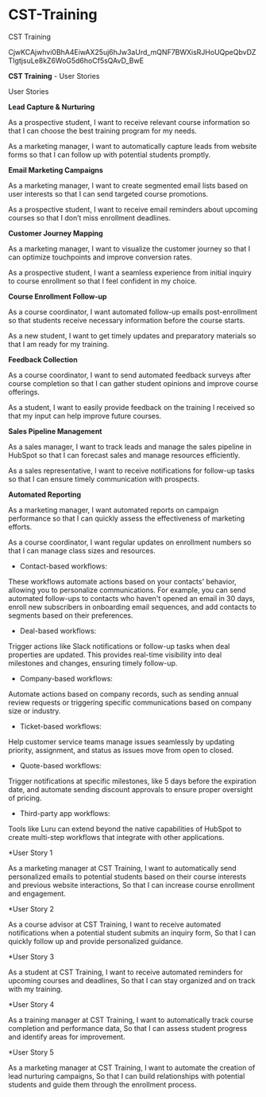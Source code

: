 # CST-Training
CST Training 

CjwKCAjwhvi0BhA4EiwAX25uj6hJw3aUrd_mQNF7BWXisRJHoUQpeQbvDZTIgtjsuLe8kZ6WoG5d6hoCf5sQAvD_BwE



**CST Training**  - User Stories

User Stories

**Lead Capture & Nurturing**

As a prospective student, 
I want to receive relevant course information 
so that I can choose the best training program for my needs.

As a marketing manager, 
I want to automatically capture leads from website forms 
so that I can follow up with potential students promptly.

**Email Marketing Campaigns**

As a marketing manager, 
I want to create segmented email lists based on user interests 
so that I can send targeted course promotions.

As a prospective student, 
I want to receive email reminders about upcoming courses 
so that I don’t miss enrollment deadlines.

**Customer Journey Mapping**

As a marketing manager, 
I want to visualize the customer journey 
so that I can optimize touchpoints and improve conversion rates.

As a prospective student, 
I want a seamless experience from initial inquiry to course enrollment 
so that I feel confident in my choice.

**Course Enrollment Follow-up**

As a course coordinator, 
I want automated follow-up emails post-enrollment 
so that students receive necessary information before the course starts.

As a new student, 
I want to get timely updates and preparatory materials 
so that I am ready for my training.

**Feedback Collection**

As a course coordinator, 
I want to send automated feedback surveys after course completion 
so that I can gather student opinions and improve course offerings.

As a student, 
I want to easily provide feedback on the training I received 
so that my input can help improve future courses.

**Sales Pipeline Management**

As a sales manager, 
I want to track leads and manage the sales pipeline in HubSpot 
so that I can forecast sales and manage resources efficiently.

As a sales representative, 
I want to receive notifications for follow-up tasks
so that I can ensure timely communication with prospects.

**Automated Reporting**

As a marketing manager, 
I want automated reports on campaign performance 
so that I can quickly assess the effectiveness of marketing efforts.

As a course coordinator, 
I want regular updates on enrollment numbers 
so that I can manage class sizes and resources.



* Contact-based workflows:

These workflows automate actions based on your contacts' behavior, allowing you to personalize communications. 
For example, you can send automated follow-ups to contacts who haven't opened an email in 30 days, 
enroll new subscribers in onboarding email sequences, and add contacts to segments based on their preferences. 

* Deal-based workflows:

Trigger actions like Slack notifications or follow-up tasks when deal properties are updated. 
This provides real-time visibility into deal milestones and changes, ensuring timely follow-up. 

* Company-based workflows:

Automate actions based on company records, such as sending annual review requests or triggering 
specific communications based on company size or industry. 

* Ticket-based workflows:

Help customer service teams manage issues seamlessly by updating priority, assignment, 
and status as issues move from open to closed. 

* Quote-based workflows: 

Trigger notifications at specific milestones, 
like 5 days before the expiration date, and automate sending discount approvals to ensure 
proper oversight of pricing. 

* Third-party app workflows: 

Tools like Luru can extend beyond the native capabilities of 
HubSpot to create multi-step workflows that integrate with other applications. 


*User Story 1

As a marketing manager at CST Training,
I want to automatically send personalized emails to potential students based on their course interests and previous website interactions,
So that I can increase course enrollment and engagement.

*User Story 2

As a course advisor at CST Training,
I want to receive automated notifications when a potential student submits an inquiry form,
So that I can quickly follow up and provide personalized guidance.

*User Story 3

As a student at CST Training,
I want to receive automated reminders for upcoming courses and deadlines,
So that I can stay organized and on track with my training.

*User Story 4

As a training manager at CST Training,
I want to automatically track course completion and performance data,
So that I can assess student progress and identify areas for improvement.

*User Story 5

As a marketing manager at CST Training,
I want to automate the creation of lead nurturing campaigns,
So that I can build relationships with potential students and 
guide them through the enrollment process.